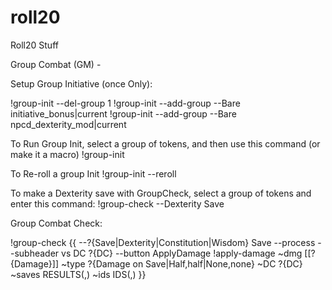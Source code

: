 # roll20
Roll20 Stuff

Group Combat (GM) -

Setup Group Initiative (once Only):

!group-init --del-group 1
!group-init --add-group --Bare initiative_bonus|current
!group-init --add-group --Bare npcd_dexterity_mod|current

To Run Group Init, select a group of tokens, and then use this command (or make it a macro)
!group-init

To Re-roll a group Init
!group-init --reroll

To make a Dexterity save with GroupCheck, select a group of tokens and enter this command:
!group-check --Dexterity Save

Group Combat Check:

!group-check {{
--?{Save|Dexterity|Constitution|Wisdom} Save
--process
--subheader vs DC ?{DC}
--button ApplyDamage !apply-damage
~dmg [[?{Damage}]]
~type ?{Damage on Save|Half,half|None,none}
~DC ?{DC}
~saves RESULTS(,)
~ids IDS(,)
}}
	